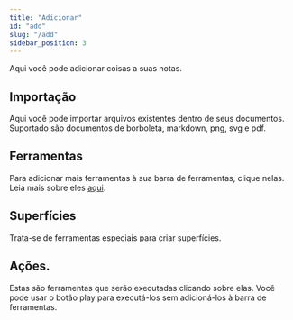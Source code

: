 ```yaml
---
title: "Adicionar"
id: "add"
slug: "/add"
sidebar_position: 3
---
```


Aqui você pode adicionar coisas a suas notas.

## Importação

Aqui você pode importar arquivos existentes dentro de seus documentos. Suportado são documentos de borboleta, markdown, png, svg e pdf.

## Ferramentas

Para adicionar mais ferramentas à sua barra de ferramentas, clique nelas. Leia mais sobre eles [aqui](tools).

## Superfícies

Trata-se de ferramentas especiais para criar superfícies.

## Ações.

Estas são ferramentas que serão executadas clicando sobre elas. Você pode usar o botão play para executá-los sem adicioná-los à barra de ferramentas.
